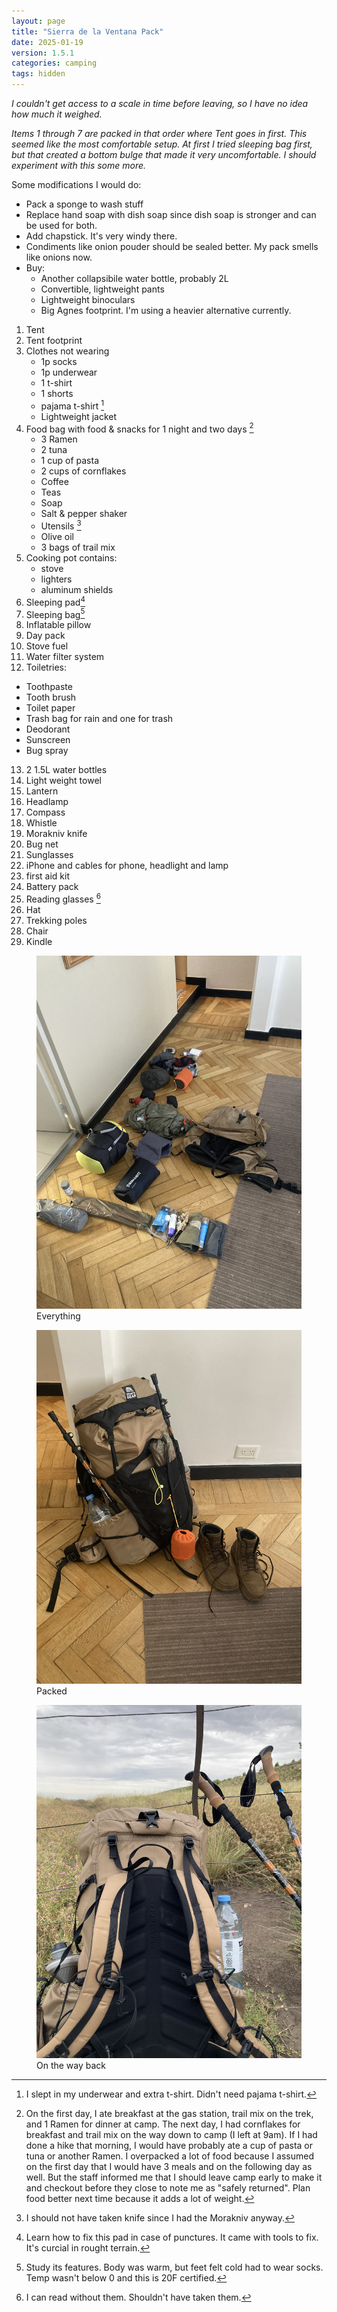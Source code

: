 ```yaml
---
layout: page
title: "Sierra de la Ventana Pack"
date: 2025-01-19
version: 1.5.1
categories: camping
tags: hidden
---
```


_I couldn't get access to a scale in time before leaving, so I have no idea how much it weighed._

_Items 1 through 7 are packed in that order where Tent goes in first. This seemed like the most comfortable setup. At first I tried sleeping bag first, but that created a bottom bulge that made it very uncomfortable. I should experiment with this some more._

Some modifications I would do:
* Pack a sponge to wash stuff
* Replace hand soap with dish soap since dish soap is stronger and can be used for both.
* Add chapstick. It's very windy there.
* Condiments like onion pouder should be sealed better. My pack smells like onions now.
* Buy:
  * Another collapsibile water bottle, probably 2L
  * Convertible, lightweight pants
  * Lightweight binoculars
  * Big Agnes footprint. I'm using a heavier alternative currently.

1.  Tent
2.  Tent footprint
3.  Clothes not wearing
    * 1p socks
    * 1p underwear
    * 1 t-shirt
    * 1 shorts
    * pajama t-shirt [^2]
    * Lightweight jacket
4. Food bag with food & snacks for 1 night and two days [^1]
    * 3 Ramen
    * 2 tuna
    * 1 cup of pasta
    * 2 cups of cornflakes
    * Coffee
    * Teas
    * Soap
    * Salt & pepper shaker
    * Utensils [^3]
    * Olive oil
    * 3 bags of trail mix
5.  Cooking pot contains:
    * stove
    * lighters
    * aluminum shields
6.  Sleeping pad[^6]
7.  Sleeping bag[^5]
8.  Inflatable pillow
9.  Day pack
10. Stove fuel
11. Water filter system
12. Toiletries:
   * Toothpaste
   * Tooth brush
   * Toilet paper
   * Trash bag for rain and one for trash
   * Deodorant
   * Sunscreen
   * Bug spray
13. 2 1.5L water bottles
14. Light weight towel
15. Lantern
16. Headlamp
17. Compass
18. Whistle
19. Morakniv knife
20. Bug net
21. Sunglasses
22. iPhone and cables for phone, headlight and lamp
23. first aid kit
24. Battery pack
25. Reading glasses [^4]
26. Hat
27. Trekking poles
28. Chair
29. Kindle

<figure>
    <img src="assets/la-ventana-pack-items.JPG">
    <figcaption>Everything</figcaption>
</figure>

<figure>
    <img src="assets/la-ventana-pack-packed.JPG">
    <figcaption>Packed</figcaption>
</figure>

<figure>
    <img src="assets/la-ventana-pack-trip.JPG">
    <figcaption>On the way back</figcaption>
</figure>


[^1]:  On the first day, I ate breakfast at the gas station, trail mix on the trek, and 1 Ramen for dinner at camp. The next day, I had cornflakes for breakfast and trail mix on the way down to camp (I left at 9am). If I had done a hike that morning, I would have probably ate a cup of pasta or tuna or another Ramen. I overpacked a lot of food because I assumed on the first day that I would have 3 meals and on the following day as well. But the staff informed me that I should leave camp early to make it and checkout before they close to note me as "safely returned". Plan food better next time because it adds a lot of weight.
[^2]: I slept in my underwear and extra t-shirt. Didn't need pajama t-shirt.
[^3]: I should not have taken knife since I had the Morakniv anyway.
[^4]: I can read without them. Shouldn't have taken them.
[^5]: Study its features. Body was warm, but feet felt cold had to wear socks. Temp wasn't below 0 and this is 20F certified.
[^6]: Learn how to fix this pad in case of punctures. It came with tools to fix. It's curcial in rought terrain.
